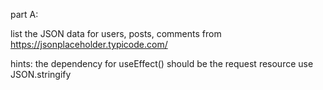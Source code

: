 part A:

list the JSON data for users, posts, comments from https://jsonplaceholder.typicode.com/

hints:
the dependency for useEffect() should be the request resource 
use JSON.stringify